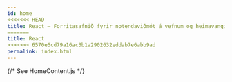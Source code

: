 ```yaml
---
id: home
<<<<<<< HEAD
title: React – Forritasafnið fyrir notendaviðmót á vefnum og heimavangi
=======
title: React
>>>>>>> 6570e6cd79a16ac3b1a2902632eddab7e6abb9ad
permalink: index.html
---
```


{/* See HomeContent.js */}
